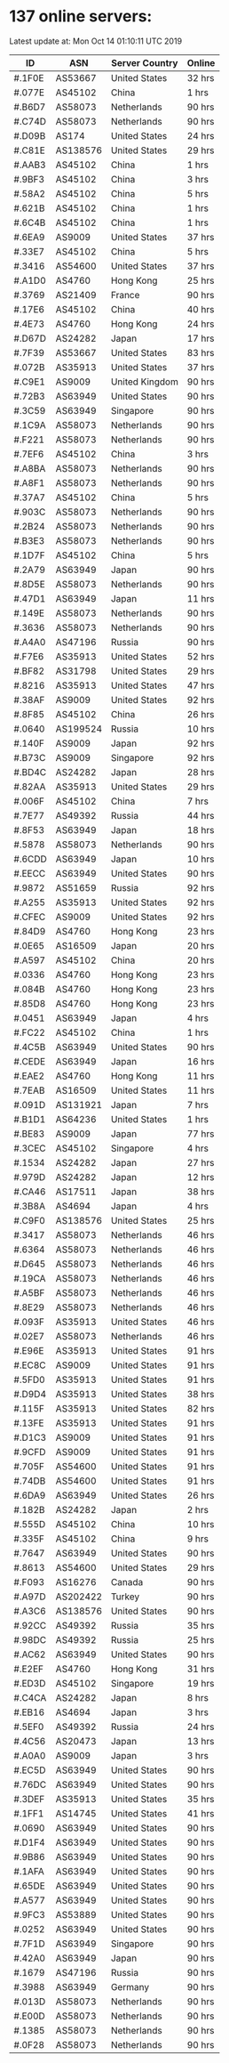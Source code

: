 # 137 online servers:

Latest update at: Mon Oct 14 01:10:11 UTC 2019

| ID | ASN | Server Country | Online |
| -- | --- | -------------- | ------ |
| #.1F0E | AS53667 | United States | 32 hrs |
| #.077E | AS45102 | China | 1 hrs |
| #.B6D7 | AS58073 | Netherlands | 90 hrs |
| #.C74D | AS58073 | Netherlands | 90 hrs |
| #.D09B | AS174 | United States | 24 hrs |
| #.C81E | AS138576 | United States | 29 hrs |
| #.AAB3 | AS45102 | China | 1 hrs |
| #.9BF3 | AS45102 | China | 3 hrs |
| #.58A2 | AS45102 | China | 5 hrs |
| #.621B | AS45102 | China | 1 hrs |
| #.6C4B | AS45102 | China | 1 hrs |
| #.6EA9 | AS9009 | United States | 37 hrs |
| #.33E7 | AS45102 | China | 5 hrs |
| #.3416 | AS54600 | United States | 37 hrs |
| #.A1D0 | AS4760 | Hong Kong | 25 hrs |
| #.3769 | AS21409 | France | 90 hrs |
| #.17E6 | AS45102 | China | 40 hrs |
| #.4E73 | AS4760 | Hong Kong | 24 hrs |
| #.D67D | AS24282 | Japan | 17 hrs |
| #.7F39 | AS53667 | United States | 83 hrs |
| #.072B | AS35913 | United States | 37 hrs |
| #.C9E1 | AS9009 | United Kingdom | 90 hrs |
| #.72B3 | AS63949 | United States | 90 hrs |
| #.3C59 | AS63949 | Singapore | 90 hrs |
| #.1C9A | AS58073 | Netherlands | 90 hrs |
| #.F221 | AS58073 | Netherlands | 90 hrs |
| #.7EF6 | AS45102 | China | 3 hrs |
| #.A8BA | AS58073 | Netherlands | 90 hrs |
| #.A8F1 | AS58073 | Netherlands | 90 hrs |
| #.37A7 | AS45102 | China | 5 hrs |
| #.903C | AS58073 | Netherlands | 90 hrs |
| #.2B24 | AS58073 | Netherlands | 90 hrs |
| #.B3E3 | AS58073 | Netherlands | 90 hrs |
| #.1D7F | AS45102 | China | 5 hrs |
| #.2A79 | AS63949 | Japan | 90 hrs |
| #.8D5E | AS58073 | Netherlands | 90 hrs |
| #.47D1 | AS63949 | Japan | 11 hrs |
| #.149E | AS58073 | Netherlands | 90 hrs |
| #.3636 | AS58073 | Netherlands | 90 hrs |
| #.A4A0 | AS47196 | Russia | 90 hrs |
| #.F7E6 | AS35913 | United States | 52 hrs |
| #.BF82 | AS31798 | United States | 29 hrs |
| #.8216 | AS35913 | United States | 47 hrs |
| #.38AF | AS9009 | United States | 92 hrs |
| #.8F85 | AS45102 | China | 26 hrs |
| #.0640 | AS199524 | Russia | 10 hrs |
| #.140F | AS9009 | Japan | 92 hrs |
| #.B73C | AS9009 | Singapore | 92 hrs |
| #.BD4C | AS24282 | Japan | 28 hrs |
| #.82AA | AS35913 | United States | 29 hrs |
| #.006F | AS45102 | China | 7 hrs |
| #.7E77 | AS49392 | Russia | 44 hrs |
| #.8F53 | AS63949 | Japan | 18 hrs |
| #.5878 | AS58073 | Netherlands | 90 hrs |
| #.6CDD | AS63949 | Japan | 10 hrs |
| #.EECC | AS63949 | United States | 90 hrs |
| #.9872 | AS51659 | Russia | 92 hrs |
| #.A255 | AS35913 | United States | 92 hrs |
| #.CFEC | AS9009 | United States | 92 hrs |
| #.84D9 | AS4760 | Hong Kong | 23 hrs |
| #.0E65 | AS16509 | Japan | 20 hrs |
| #.A597 | AS45102 | China | 20 hrs |
| #.0336 | AS4760 | Hong Kong | 23 hrs |
| #.084B | AS4760 | Hong Kong | 23 hrs |
| #.85D8 | AS4760 | Hong Kong | 23 hrs |
| #.0451 | AS63949 | Japan | 4 hrs |
| #.FC22 | AS45102 | China | 1 hrs |
| #.4C5B | AS63949 | United States | 90 hrs |
| #.CEDE | AS63949 | Japan | 16 hrs |
| #.EAE2 | AS4760 | Hong Kong | 11 hrs |
| #.7EAB | AS16509 | United States | 11 hrs |
| #.091D | AS131921 | Japan | 7 hrs |
| #.B1D1 | AS64236 | United States | 1 hrs |
| #.BE83 | AS9009 | Japan | 77 hrs |
| #.3CEC | AS45102 | Singapore | 4 hrs |
| #.1534 | AS24282 | Japan | 27 hrs |
| #.979D | AS24282 | Japan | 12 hrs |
| #.CA46 | AS17511 | Japan | 38 hrs |
| #.3B8A | AS4694 | Japan | 4 hrs |
| #.C9F0 | AS138576 | United States | 25 hrs |
| #.3417 | AS58073 | Netherlands | 46 hrs |
| #.6364 | AS58073 | Netherlands | 46 hrs |
| #.D645 | AS58073 | Netherlands | 46 hrs |
| #.19CA | AS58073 | Netherlands | 46 hrs |
| #.A5BF | AS58073 | Netherlands | 46 hrs |
| #.8E29 | AS58073 | Netherlands | 46 hrs |
| #.093F | AS35913 | United States | 46 hrs |
| #.02E7 | AS58073 | Netherlands | 46 hrs |
| #.E96E | AS35913 | United States | 91 hrs |
| #.EC8C | AS9009 | United States | 91 hrs |
| #.5FD0 | AS35913 | United States | 91 hrs |
| #.D9D4 | AS35913 | United States | 38 hrs |
| #.115F | AS35913 | United States | 82 hrs |
| #.13FE | AS35913 | United States | 91 hrs |
| #.D1C3 | AS9009 | United States | 91 hrs |
| #.9CFD | AS9009 | United States | 91 hrs |
| #.705F | AS54600 | United States | 91 hrs |
| #.74DB | AS54600 | United States | 91 hrs |
| #.6DA9 | AS63949 | United States | 26 hrs |
| #.182B | AS24282 | Japan | 2 hrs |
| #.555D | AS45102 | China | 10 hrs |
| #.335F | AS45102 | China | 9 hrs |
| #.7647 | AS63949 | United States | 90 hrs |
| #.8613 | AS54600 | United States | 29 hrs |
| #.F093 | AS16276 | Canada | 90 hrs |
| #.A97D | AS202422 | Turkey | 90 hrs |
| #.A3C6 | AS138576 | United States | 90 hrs |
| #.92CC | AS49392 | Russia | 35 hrs |
| #.98DC | AS49392 | Russia | 25 hrs |
| #.AC62 | AS63949 | United States | 90 hrs |
| #.E2EF | AS4760 | Hong Kong | 31 hrs |
| #.ED3D | AS45102 | Singapore | 19 hrs |
| #.C4CA | AS24282 | Japan | 8 hrs |
| #.EB16 | AS4694 | Japan | 3 hrs |
| #.5EF0 | AS49392 | Russia | 24 hrs |
| #.4C56 | AS20473 | Japan | 13 hrs |
| #.A0A0 | AS9009 | Japan | 3 hrs |
| #.EC5D | AS63949 | United States | 90 hrs |
| #.76DC | AS63949 | United States | 90 hrs |
| #.3DEF | AS35913 | United States | 35 hrs |
| #.1FF1 | AS14745 | United States | 41 hrs |
| #.0690 | AS63949 | United States | 90 hrs |
| #.D1F4 | AS63949 | United States | 90 hrs |
| #.9B86 | AS63949 | United States | 90 hrs |
| #.1AFA | AS63949 | United States | 90 hrs |
| #.65DE | AS63949 | United States | 90 hrs |
| #.A577 | AS63949 | United States | 90 hrs |
| #.9FC3 | AS53889 | United States | 90 hrs |
| #.0252 | AS63949 | United States | 90 hrs |
| #.7F1D | AS63949 | Singapore | 90 hrs |
| #.42A0 | AS63949 | Japan | 90 hrs |
| #.1679 | AS47196 | Russia | 90 hrs |
| #.3988 | AS63949 | Germany | 90 hrs |
| #.013D | AS58073 | Netherlands | 90 hrs |
| #.E00D | AS58073 | Netherlands | 90 hrs |
| #.1385 | AS58073 | Netherlands | 90 hrs |
| #.0F28 | AS58073 | Netherlands | 90 hrs |


